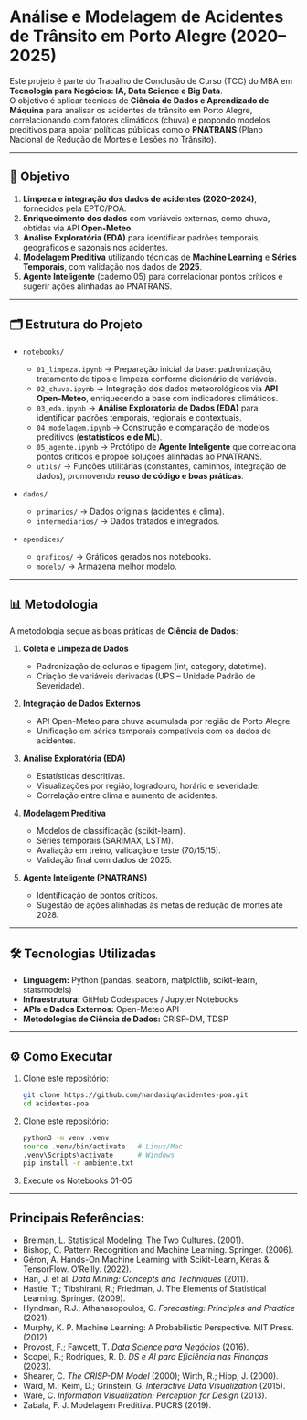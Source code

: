 # Análise e Modelagem de Acidentes de Trânsito em Porto Alegre (2020–2025)

Este projeto é parte do Trabalho de Conclusão de Curso (TCC) do MBA em **Tecnologia para Negócios: IA, Data Science e Big Data**.  
O objetivo é aplicar técnicas de **Ciência de Dados e Aprendizado de Máquina** para analisar os acidentes de trânsito em Porto Alegre, correlacionando com fatores climáticos (chuva) e propondo modelos preditivos para apoiar políticas públicas como o **PNATRANS** (Plano Nacional de Redução de Mortes e Lesões no Trânsito).  

---

## 🎯 Objetivo

1. **Limpeza e integração dos dados de acidentes (2020–2024)**, fornecidos pela EPTC/POA.  
2. **Enriquecimento dos dados** com variáveis externas, como chuva, obtidas via API **Open-Meteo**.  
3. **Análise Exploratória (EDA)** para identificar padrões temporais, geográficos e sazonais nos acidentes.  
4. **Modelagem Preditiva** utilizando técnicas de **Machine Learning** e **Séries Temporais**, com validação nos dados de **2025**.  
5. **Agente Inteligente** (caderno 05) para correlacionar pontos críticos e sugerir ações alinhadas ao PNATRANS.  

---

## 🗂️ Estrutura do Projeto

- `notebooks/`  
  - `01_limpeza.ipynb` → Preparação inicial da base: padronização, tratamento de tipos e limpeza conforme dicionário de variáveis.    
  - `02_chuva.ipynb` → Integração dos dados meteorológicos via **API Open-Meteo**, enriquecendo a base com indicadores climáticos.
  - `03_eda.ipynb` → **Análise Exploratória de Dados (EDA)** para identificar padrões temporais, regionais e contextuais.   
  - `04_modelagem.ipynb` → Construção e comparação de modelos preditivos (**estatísticos e de ML**).  
  - `05_agente.ipynb` → Protótipo de **Agente Inteligente** que correlaciona pontos críticos e propõe soluções alinhadas ao PNATRANS.  
  - `utils/` → Funções utilitárias (constantes, caminhos, integração de dados), promovendo **reuso de código e boas práticas**.  

- `dados/`  
  - `primarios/` → Dados originais (acidentes e clima).  
  - `intermediarios/` → Dados tratados e integrados.  

- `apendices/`
   - `graficos/` → Gráficos gerados nos notebooks.  
   - `modelo/` → Armazena melhor modelo.  

---

## 📊 Metodologia

A metodologia segue as boas práticas de **Ciência de Dados**:

1. **Coleta e Limpeza de Dados**  
   - Padronização de colunas e tipagem (int, category, datetime).  
   - Criação de variáveis derivadas (UPS – Unidade Padrão de Severidade).  

2. **Integração de Dados Externos**  
   - API Open-Meteo para chuva acumulada por região de Porto Alegre.  
   - Unificação em séries temporais compatíveis com os dados de acidentes.  

3. **Análise Exploratória (EDA)**  
   - Estatísticas descritivas.  
   - Visualizações por região, logradouro, horário e severidade.  
   - Correlação entre clima e aumento de acidentes.  

4. **Modelagem Preditiva**  
   - Modelos de classificação (scikit-learn).  
   - Séries temporais (SARIMAX, LSTM).  
   - Avaliação em treino, validação e teste (70/15/15).  
   - Validação final com dados de 2025.  

5. **Agente Inteligente (PNATRANS)**  
   - Identificação de pontos críticos.  
   - Sugestão de ações alinhadas às metas de redução de mortes até 2028.  

---

## 🛠️ Tecnologias Utilizadas

- **Linguagem:** Python (pandas, seaborn, matplotlib, scikit-learn, statsmodels)  
- **Infraestrutura:** GitHub Codespaces / Jupyter Notebooks  
- **APIs e Dados Externos:** Open-Meteo API  
- **Metodologias de Ciência de Dados:** CRISP-DM, TDSP  

---

## ⚙️ Como Executar

1. Clone este repositório:  
   ```bash
   git clone https://github.com/nandasiq/acidentes-poa.git
   cd acidentes-poa
2. Clone este repositório:  
   ```bash
   python3 -m venv .venv
   source .venv/bin/activate   # Linux/Mac
   .venv\Scripts\activate      # Windows
   pip install -r ambiente.txt
3. Execute os Notebooks 01-05  

-----------------------
## Principais Referências:

* Breiman, L. Statistical Modeling: The Two Cultures. (2001).
* Bishop, C. Pattern Recognition and Machine Learning. Springer. (2006).
* Géron, A. Hands-On Machine Learning with Scikit-Learn, Keras & TensorFlow. O’Reilly. (2022).
* Han, J. et al. *Data Mining: Concepts and Techniques* (2011).
* Hastie, T.; Tibshirani, R.; Friedman, J. The Elements of Statistical Learning. Springer. (2009).
* Hyndman, R.J.; Athanasopoulos, G. *Forecasting: Principles and Practice* (2021).
* Murphy, K. P. Machine Learning: A Probabilistic Perspective. MIT Press. (2012).
* Provost, F.; Fawcett, T. *Data Science para Negócios* (2016).
* Scopel, R.; Rodrigues, R. D. *DS e AI para Eficiência nas Finanças* (2023).
* Shearer, C. *The CRISP-DM Model* (2000); Wirth, R.; Hipp, J. (2000).    
* Ward, M.; Keim, D.; Grinstein, G. *Interactive Data Visualization* (2015).  
* Ware, C. *Information Visualization: Perception for Design* (2013).  
* Zabala, F. J. Modelagem Preditiva. PUCRS (2019).